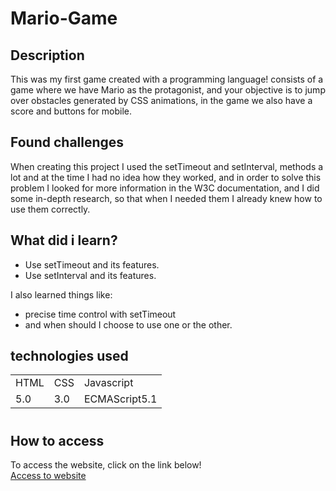 # Mario-Game

## Description

 This was my first game created with a programming language! consists of a game where we have Mario as the protagonist, and your objective is to jump over obstacles generated by CSS animations, in the game we also have a score and buttons for mobile.

## Found challenges

 When creating this project I used the setTimeout and setInterval, methods a lot and at the time I had no idea how they worked, and in order to solve this problem I looked for more information in the W3C documentation, and I did some in-depth research, so that when I needed them I already knew how to use them correctly.

## What did i learn?

 - Use setTimeout and its features.
 - Use setInterval and its features.

I also learned things like:
 - precise time control with setTimeout
 - and when should I choose to use one or the other.

## technologies used

<table>
  <tr>
    <td>HTML</td>
    <td>CSS</td>
    <td>Javascript</td>
  </tr>
  <tr>
    <td>5.0</td>
    <td>3.0</td>
    <td>ECMAScript5.1</td>
  </tr>
</table>

#

## How to access

To access the website, click on the link below! <br>
<a href="https://filipi-pinheiro.github.io/Mario-Game/" target="_black">Access to website</a>
